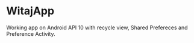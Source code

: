 # WitajApp
Working app on Android API 10 with recycle view, Shared Prefereces and Preference Activity.
